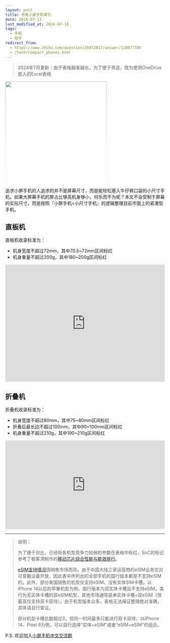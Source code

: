 ```yaml
---
layout: post
title: 市售小屏手机索引
date: 2016-07-13
last_modified_at: 2024-07-18
tags:
  - 手机
  - 知乎
redirect_from:
  - https://www.zhihu.com/question/26872017/answer/110877785
  - /tech/compact_phones.html
---
```

> 2024年7月更新：由于表格越来越长，为了便于筛选，改为使用OneDrive嵌入的Excel表格

<img src="https://telegra.ph/file/022722a8670eea45acc5f.png" width="320" height="320" style="mask: linear-gradient(black,transparent);">

追求小屏手机的人追求的并不是屏幕尺寸，而是能轻松塞入牛仔裤口袋的小尺寸手机。如果大屏幕手机的屏占比够高机身够小，何乐而不为呢？本文不会受制于屏幕的实际尺寸，而是按照『小屏手机=小尺寸手机』的逻辑整理目前市面上的紧凑型手机。

## 直板机

直板机收录标准为：

- 机身宽度不超过72mm，其中70.5~72mm区间标红
- 机身重量不超过200g，其中180~200g区间标红

<iframe width="100%" height="370" frameborder="0" scrolling="no" src="https://onedrive.live.com/embed?resid=4AAEB7B8AF6F1FCF%21168081&authkey=%21ACVeUksqMDriC9k&em=2&Item=%E8%A1%A81&wdHideGridlines=True&wdInConfigurator=True&wdInConfigurator=True"></iframe>

## 折叠机

折叠机收录标准为：

- 机身宽度不超过80mm，其中75~80mm区间标红
- 折叠后最长边不超过100mm，其中90~100mm区间标红
- 机身重量不超过210g，其中190~210g区间标红

<iframe width="100%" height="280" frameborder="0" scrolling="no" src="https://onedrive.live.com/embed?resid=4AAEB7B8AF6F1FCF%21168081&authkey=%21ACVeUksqMDriC9k&em=2&Item=%E8%A1%A82&wdHideGridlines=True&wdInConfigurator=True&wdInConfigurator=True"></iframe>

---

> 说明：
> 
> 为了便于对比，已经将各机型竞争力较弱的参数在表格中标红，SoC的标记参考了极客湾制作的[移动芯片综合性能与能效排行](https://www.socpk.com/)。
> 
> [eSIM支持情况](https://bmzhp.com/uncategorized/516.html)因销售市场而异。由于中国大陆三家运营商的eSIM业务仅对可穿戴设备开放，因此表中所列出的全部手机的国行版本都是不支持eSIM的。此外，部分美国销售的机型仅支持eSIM，没有实体SIM卡槽。以iPhone 14以后的苹果机型为例，国行版本为双实体卡槽且不支持eSIM，美行为无实体卡槽的双eSIM机型，其他市场通常是单实体卡槽+双eSIM（但最高仅支持双卡双待）。由于机型版本众多，表格无法保证整理绝对准确，具体请自行查证。
> 
> 部分机型卡槽总数超过3，但同一时间最多只能进行双卡双待，以iPhone 14、Pixel 8为例，可以自行选择“实体+eSIM”或者“eSIM+eSIM”的组合。

P.S. 欢迎加入[小屏手机中文交流群](https://t.me/compact_phones)